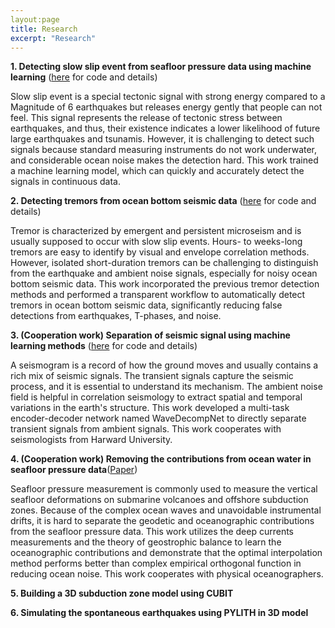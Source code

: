 ```yaml
---
layout:page
title: Research
excerpt: "Research"
---
```


__1. Detecting slow slip event from seafloor pressure data using machine learning__ ([here](https://github.com/bing-he/SSE_detection_using_machine_learning) for code and details)

Slow slip event is a special tectonic signal with strong energy compared to a Magnitude of 6 earthquakes but releases energy gently that people can not feel. This signal represents the release of tectonic stress between earthquakes, and thus, their existence indicates a lower likelihood of future large earthquakes and tsunamis. However, it is challenging to detect such signals because standard measuring instruments do not work underwater, and considerable ocean noise makes the detection hard. This work trained a machine learning model, which can quickly and accurately detect the signals in continuous data.

__2. Detecting tremors from ocean bottom seismic data__ ([here](https://github.com/bing-he/Tremor_detection) for code and details)

Tremor is characterized by emergent and persistent microseism and is usually supposed to occur with slow slip events. Hours- to weeks-long tremors are easy to identify by visual and envelope correlation methods. However, isolated short-duration tremors can be challenging to distinguish from the earthquake and ambient noise signals, especially for noisy ocean bottom seismic data. This work incorporated the previous tremor detection methods and performed a transparent workflow to automatically detect tremors in ocean bottom seismic data, significantly reducing false detections from earthquakes, T-phases, and noise. 

__3. (Cooperation work) Separation of seismic signal using machine learning methods__ ([here](https://github.com/yinjiuxun/WaveDecompNet) for code and details)

A seismogram is a record of how the ground moves and usually contains a rich mix of seismic signals. The transient signals capture the seismic process, and it is essential to understand its mechanism. The ambient noise field is helpful in correlation seismology to extract spatial and temporal variations in the earth's structure. This work developed a multi-task encoder-decoder network named WaveDecompNet to directly separate transient signals from ambient signals. This work cooperates with seismologists from Harward University.

__4. (Cooperation work) Removing the contributions from ocean water in seafloor pressure data__([Paper](https://agupubs.onlinelibrary.wiley.com/doi/full/10.1029/2020JB020065?casa_token=pm7yaa0JfL8AAAAA%3AN08nZQ5zYyyHFUU_PJWF3w8OX_8L2WynfDoox1YTn4kTTR2n9PQowsDSsobhubJXpA4ZTAkzgt7wA-Y))

Seafloor pressure measurement is commonly used to measure the vertical seafloor deformations on submarine volcanoes and offshore subduction zones. Because of the complex ocean waves and unavoidable instrumental drifts, it is hard to separate the geodetic and oceanographic contributions from the seafloor pressure data. This work utilizes the deep currents measurements and the theory of geostrophic balance to learn the oceanographic contributions and demonstrate that the optimal interpolation method performs better than complex empirical orthogonal function in reducing ocean noise. This work cooperates with physical oceanographers. 

__5. Building a 3D subduction zone model using CUBIT__

__6. Simulating the spontaneous earthquakes using PYLITH in 3D model__


